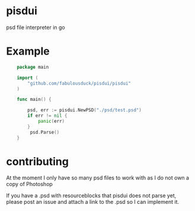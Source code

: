 # pisdui
psd file interpreter in go

# Example

```go
    package main

    import (
        "github.com/fabulousduck/pisdui/pisdui"
    )

    func main() {

        psd, err := pisdui.NewPSD("./psd/test.psd")
        if err != nil {
            panic(err)
        }
         psd.Parse()
    }

```

# contributing





At the moment I only have so many psd files to work with as I do not own a copy of Photoshop

If you have a .psd with resourceblocks that pisdui does not parse yet, please post an issue and attach a
link to the .psd so I can implement it.
